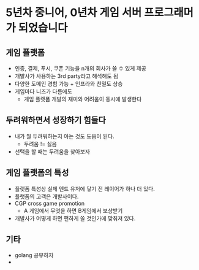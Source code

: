# 5년차 중니어, 0년차 게임 서버 프로그래머가 되었습니다
## 게임 플랫폼
- 인증, 결제, 푸시, 쿠폰 기능을 n개의 회사가 쓸 수 있게 제공
- 개발사가 사용하는 3rd party라고 해석해도 됨
- 다양한 도메인 경험 가능 + 인프라와 친밀도 상승
- 게임마다 니즈가 다름에도
	- 게임 플랫폼 개발의 재미와 어려움이 동시에 발생한다
## 두려워하면서 성장하기 힘들다
- 내가 뭘 두려워하는지 아는 것도 도움이 된다.
	- 두려움 != 싫음
- 선택을 할 때는 두려움을 찾아보자

## 게임 플랫폼의 특성
- 플랫폼 특성상 실제 엔드 유저에 닿기 전 레이어가 하나 더 있다.
- 플랫폼의 고객은 개발사이다.
- CGP cross game promotion
	- A 게임에서 무엇을 하면 B게임에서 보상받기
- 개발사가 어떻게 하면 편하게 쓸 것인가에 맞춰져 있다.



## 기타
- golang 공부하자
- 